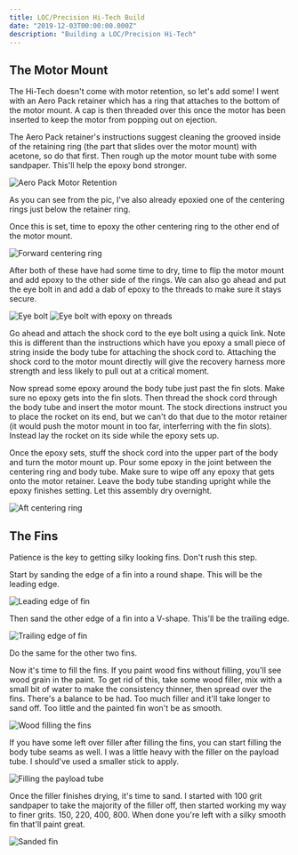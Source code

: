 ```yaml
---
title: LOC/Precision Hi-Tech Build
date: "2019-12-03T00:00:00.000Z"
description: "Building a LOC/Precision Hi-Tech"
---
```


## The Motor Mount

The Hi-Tech doesn't come with motor retention, so let's add some! I went with an Aero Pack retainer which has a
ring that attaches to the bottom of the motor mount. A cap is then threaded over this once the motor has been
inserted to keep the motor from popping out on ejection.

The Aero Pack retainer's instructions suggest cleaning the grooved inside of the retaining ring (the part that slides
over the motor mount) with acetone, so do that first. Then rough up the motor mount tube with some sandpaper. This'll
help the epoxy bond stronger.

![Aero Pack Motor Retention](./aero-pack-retainer.jpg)

As you can see from the pic, I've also already epoxied one of the centering rings just below the retainer ring.

Once this is set, time to epoxy the other centering ring to the other end of the motor mount.

![Forward centering ring](./forward-centering-ring.jpg)

After both of these have had some time to dry, time to flip the motor mount and add epoxy to the other side of
the rings. We can also go ahead and put the eye bolt in and add a dab of epoxy to the threads to make sure it
stays secure.

![Eye bolt](./eye-bolt.jpg)
![Eye bolt with epoxy on threads](./eye-bolt-epoxy-on-threads.jpg)

Go ahead and attach the shock cord to the eye bolt using a quick link. Note this is different than the instructions
which have you epoxy a small piece of string inside the body tube for attaching the shock cord to. Attaching the shock
cord to the motor mount directly will give the recovery harness more strength and less likely to pull out at a critical
moment.

Now spread some epoxy around the body tube just past the fin slots. Make sure no epoxy
gets into the fin slots. Then thread the shock cord through the body tube and insert the motor mount. The stock
directions instruct you to place the rocket on its end, but we can't do that due to the motor retainer (it would push
the motor mount in too far, interferring with the fin slots). Instead lay the rocket on its side while the epoxy sets up.

Once the epoxy sets, stuff the shock cord into the upper part of the body and turn the motor mount up. Pour some epoxy
in the joint between the centering ring and body tube. Make sure to wipe off any epoxy that gets onto the motor retainer.
Leave the body tube standing upright while the epoxy finishes setting. Let this assembly dry overnight.

![Aft centering ring](./aft-centering-ring.jpg) 

## The Fins

Patience is the key to getting silky looking fins. Don't rush this step.

Start by sanding the edge of a fin into a round shape. This will be the leading edge.

![Leading edge of fin](./leading-edge.jpg)

Then sand the other edge of a fin into a V-shape. This'll be the trailing edge.

![Trailing edge of fin](./trailing-edge.jpg)

Do the same for the other two fins.

Now it's time to fill the fins. If you paint wood fins without filling, you'll see
wood grain in the paint. To get rid of this, take some wood filler, mix with a small
bit of water to make the consistency thinner, then spread over the fins. There's a
balance to be had. Too much filler and it'll take longer to sand off. Too little
and the painted fin won't be as smooth.

![Wood filling the fins](./wood-filler.jpg)

If you have some left over filler after filling the fins, you can start filling the body tube
seams as well. I was a little heavy with the filler on the payload tube. I should've used
a smaller stick to apply. 

![Filling the payload tube](./filled-payload-tube.jpg)

Once the filler finishes drying, it's time to sand. I started with 100 grit sandpaper
to take the majority of the filler off, then started working my way to finer grits.
150, 220, 400, 800. When done you're left with a silky smooth fin that'll paint great.

![Sanded fin](./sanded-fin.jpg)
